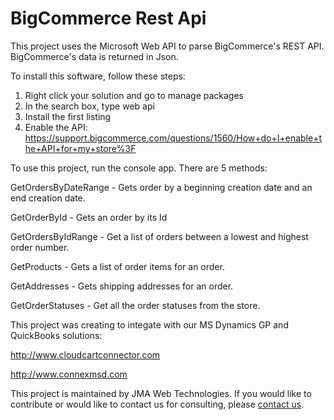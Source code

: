 BigCommerce Rest Api
==================

This project uses the Microsoft Web API to parse BigCommerce's REST API. BigCommerce's data is returned in Json. 

To install this software, follow these steps:

1. Right click your solution and go to manage packages
2. In the search box, type web api
3. Install the first listing
4. Enable the API: https://support.bigcommerce.com/questions/1560/How+do+I+enable+the+API+for+my+store%3F

To use this project, run the console app. There are 5 methods:

GetOrdersByDateRange - Gets order by a beginning creation date and an end creation date.

GetOrderById - Gets an order by its Id

GetOrdersByIdRange - Get a list of orders between a lowest and highest order number.

GetProducts - Gets a list of order items for an order.

GetAddresses - Gets shipping addresses for an order.

GetOrderStatuses - Get all the order statuses from the store.

This project was creating to integate with our MS Dynamics GP and QuickBooks solutions:

http://www.cloudcartconnector.com

http://www.connexmsd.com

This project is maintained by JMA Web Technologies. If you would like to contribute or would like to contact us for consulting, please <a href="http://www.jmawebtechnologies.com/contact">contact us</a>.
